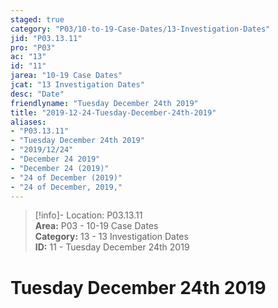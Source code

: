 ```yaml
---  
staged: true  
category: "P03/10-to-19-Case-Dates/13-Investigation-Dates"  
jid: "P03.13.11"  
pro: "P03"  
ac: "13"  
id: "11"  
jarea: "10-19 Case Dates"  
jcat: "13 Investigation Dates"  
desc: "Date"  
friendlyname: "Tuesday December 24th 2019"  
title: "2019-12-24-Tuesday-December-24th-2019"  
aliases:   
- "P03.13.11"  
- "Tuesday December 24th 2019"  
- "2019/12/24"  
- "December 24 2019"  
- "December 24 (2019)"  
- "24 of December (2019)"  
- "24 of December, 2019,"  
---  
```

>[!info]- Location: P03.13.11  
>**Area:** P03 - 10-19 Case Dates  
>**Category:** 13 - 13 Investigation Dates  
>**ID:** 11 - Tuesday December 24th 2019  
  
# Tuesday December 24th 2019  
